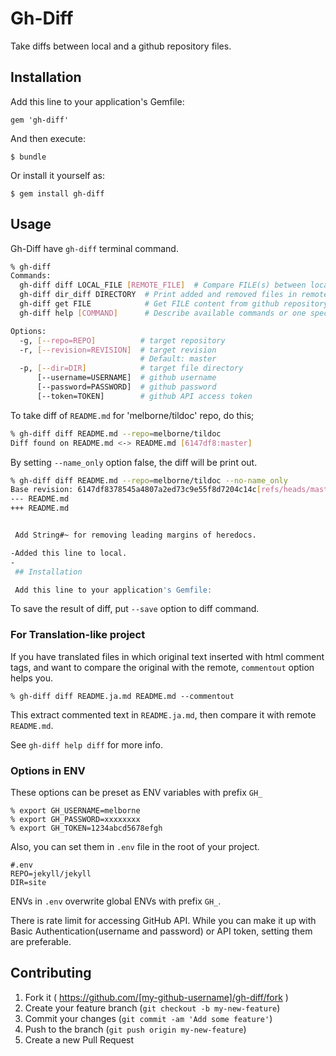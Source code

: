 # Gh-Diff

Take diffs between local and a github repository files.

## Installation

Add this line to your application's Gemfile:

    gem 'gh-diff'

And then execute:

    $ bundle

Or install it yourself as:

    $ gem install gh-diff

## Usage

Gh-Diff have `gh-diff` terminal command.

```bash
% gh-diff
Commands:
  gh-diff diff LOCAL_FILE [REMOTE_FILE]  # Compare FILE(s) between local and remote repository. LOCAL_FILE can be DIRECTORY.
  gh-diff dir_diff DIRECTORY  # Print added and removed files in remote repository
  gh-diff get FILE            # Get FILE content from github repository
  gh-diff help [COMMAND]      # Describe available commands or one specific command

Options:
  -g, [--repo=REPO]          # target repository
  -r, [--revision=REVISION]  # target revision
                             # Default: master
  -p, [--dir=DIR]            # target file directory
      [--username=USERNAME]  # github username
      [--password=PASSWORD]  # github password
      [--token=TOKEN]        # github API access token
```

To take diff of `README.md` for 'melborne/tildoc' repo, do this;

```bash
% gh-diff diff README.md --repo=melborne/tildoc
Diff found on README.md <-> README.md [6147df8:master]
```

By setting `--name_only` option false, the diff will be print out.

```bash
% gh-diff diff README.md --repo=melborne/tildoc --no-name_only
Base revision: 6147df8378545a4807a2ed73c9e55f8d7204c14c[refs/heads/master]
--- README.md
+++ README.md


 Add String#~ for removing leading margins of heredocs.

-Added this line to local.
-
 ## Installation

 Add this line to your application's Gemfile:
```

To save the result of diff, put `--save` option to diff command.

### For Translation-like project

If you have translated files in which original text inserted with
html comment tags, and want to compare the original with the remote,
`commentout` option helps you.

    % gh-diff diff README.ja.md README.md --commentout

This extract commented text in `README.ja.md`, then compare it with remote `README.md`.

See `gh-diff help diff` for more info.

### Options in ENV

These options can be preset as ENV variables with prefix `GH_`

    % export GH_USERNAME=melborne
    % export GH_PASSWORD=xxxxxxxx
    % export GH_TOKEN=1234abcd5678efgh

Also, you can set them in `.env` file in the root of your project.

    #.env
    REPO=jekyll/jekyll
    DIR=site

ENVs in `.env` overwrite global ENVs with prefix `GH_`.

There is rate limit for accessing GitHub API. While you can make it
up with Basic Authentication(username and password) or API token, 
setting them are preferable.

## Contributing

1. Fork it ( https://github.com/[my-github-username]/gh-diff/fork )
2. Create your feature branch (`git checkout -b my-new-feature`)
3. Commit your changes (`git commit -am 'Add some feature'`)
4. Push to the branch (`git push origin my-new-feature`)
5. Create a new Pull Request

